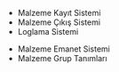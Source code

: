 <ul>
			<li>Malzeme Kayıt Sistemi</li>
			<li>Malzeme Çıkış Sistemi</li>
			<li>Loglama Sistemi</li>
		</ul>
		<ul>
			<li>Malzeme Emanet Sistemi</li>
			<li>Malzeme Grup Tanımları</li>
		</ul>